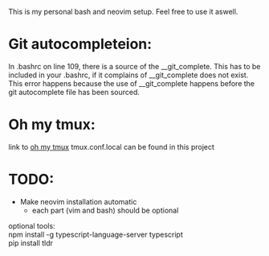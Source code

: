 This is my personal bash and neovim setup. 
Feel free to use it aswell.

# Git autocompleteion:
In .bashrc on line 109, there is a source of the __git_complete. This has to be included in your .bashrc, if it complains of __git_complete does not exist.
This error happens because the use of __git_complete happens before the git autocomplete file has been sourced.

# Oh my tmux:
link to [oh my tmux](https://github.com/gpakosz/.tmux)
tmux.conf.local can be found in this project

# TODO:
- Make neovim installation automatic
    - each part (vim and bash) should be optional

optional tools: <br>
npm install -g typescript-language-server typescript <br>
pip install tldr <br>


